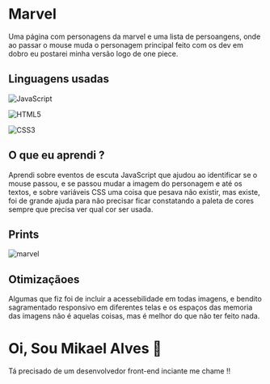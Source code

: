 
# Marvel 

Uma página com personagens da marvel e uma lista de persoangens, onde ao passar o mouse muda o personagem principal feito com os dev em dobro eu postarei minha versão logo de one piece.
## Linguagens usadas

![JavaScript](https://img.shields.io/badge/javascript-%23323330.svg?style=for-the-badge&logo=javascript&logoColor=%23F7DF1E)

![HTML5](https://img.shields.io/badge/html5-%23E34F26.svg?style=for-the-badge&logo=html5&logoColor=white)

![CSS3](https://img.shields.io/badge/css3-%231572B6.svg?style=for-the-badge&logo=css3&logoColor=white)
## O que eu aprendi ?
Aprendi sobre eventos de escuta JavaScript que ajudou ao identificar se o mouse passou, e se passou mudar a imagem do personagem e até os textos, e sobre variáveis CSS uma coisa que pesava não existir, mas existe, foi de grande ajuda para não precisar ficar constatando a paleta de cores sempre que precisa ver qual cor ser usada. 
## Prints

![marvel](https://user-images.githubusercontent.com/99095288/168880298-8cc38db9-8b7f-4e3b-8531-55b117967031.png)

## Otimizaçãoes

Algumas que fiz foi de incluir a acessebilidade em todas imagens, e bendito sagramentado responsivo em diferentes telas e os espaços das memoria das imagens não é aquelas coisas, mas é melhor do que não ter feito nada. 

# Oi, Sou Mikael Alves  👋
Tá precisado de um desenvolvedor front-end inciante me chame !!
